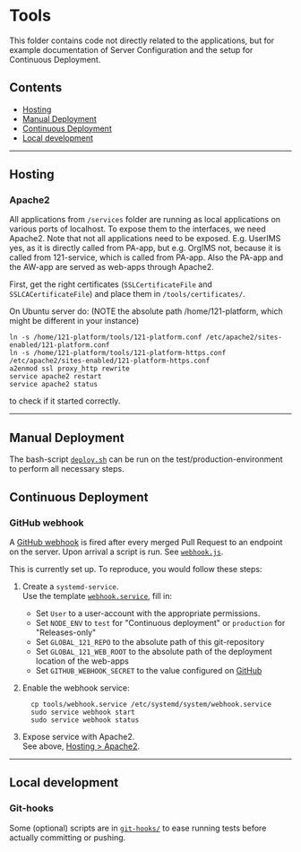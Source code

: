 # Tools

This folder contains code not directly related to the applications, but for example documentation of Server Configuration and the setup for Continuous Deployment.

## Contents
* [Hosting](#hosting)
* [Manual Deployment](#manual-deployment)
* [Continuous Deployment](#continuous-deployment)
* [Local development](#local-development)

---

## Hosting

### Apache2

All applications from `/services` folder are running as local applications on various ports of localhost. To expose them to the interfaces, we need Apache2.
Note that not all applications need to be exposed. E.g. UserIMS yes, as it is directly called from PA-app, but e.g. OrgIMS not, because it is called from 121-service, which is called from PA-app. Also the PA-app and the AW-app are served as web-apps through Apache2.

First, get the right certificates (`SSLCertificateFile` and `SSLCACertificateFile`) and place them in `/tools/certificates/`.

On Ubuntu server do: (NOTE the absolute path /home/121-platform, which might be different in your instance)

    ln -s /home/121-platform/tools/121-platform.conf /etc/apache2/sites-enabled/121-platform.conf
    ln -s /home/121-platform/tools/121-platform-https.conf /etc/apache2/sites-enabled/121-platform-https.conf
    a2enmod ssl proxy_http rewrite
    service apache2 restart
    service apache2 status

to check if it started correctly.

---

## Manual Deployment

The bash-script [`deploy.sh`](./deploy.sh) can be run on the test/production-environment to perform all necessary steps.


## Continuous Deployment

### GitHub webhook

A [GitHub webhook](https://developer.github.com/webhooks/) is fired after every merged Pull Request to an endpoint on the server. Upon arrival a script is run. See [`webhook.js`](webhook.js).

This is currently set up. To reproduce, you would follow these steps:

1. Create a `systemd-service`.  
   Use the template [`webhook.service`](webhook.service), fill in:  

   - Set `User` to a user-account with the appropriate permissions.
   - Set `NODE_ENV` to `test` for "Continuous deployment" or `production` for "Releases-only"
   - Set `GLOBAL_121_REPO` to the absolute path of this git-repository
   - Set `GLOBAL_121_WEB_ROOT` to the absolute path of the deployment location of the web-apps
   - Set `GITHUB_WEBHOOK_SECRET` to the value configured on [GitHub](https://github.com/global-121/121-platform/settings/hooks)

2. Enable the webhook service:

         cp tools/webhook.service /etc/systemd/system/webhook.service
         sudo service webhook start
         sudo service webhook status

3. Expose service with Apache2.  
   See above, [Hosting > Apache2](#apache2).

---

## Local development

### Git-hooks
Some (optional) scripts are in [`git-hooks/`](git-hooks/) to ease running tests before actually committing or pushing.
